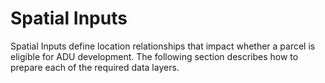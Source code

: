 # Spatial Inputs

Spatial Inputs define location relationships that impact whether a parcel is eligible for ADU development.  The following section describes how to prepare each of the required data layers.&#x20;
